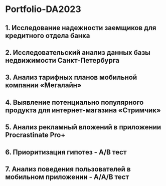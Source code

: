 # Portfolio-DA2023

## 1. Исследование надежности заемщиков для кредитного отдела банка
## 2. Исследовательский анализ данных базы недвижимости Санкт-Петербурга 
## 3. Анализ тарифных планов мобильной компании «Мегалайн»
## 4. Выявление потенциально популярного продукта для интернет-магазина «Стримчик»
## 5. Анализ рекламный вложений в приложении Procrastinate Pro+
## 6. Приоритизация гипотез - А/В тест
## 7. Анализ поведения пользователей в мобильном приложении - А/А/В тест

